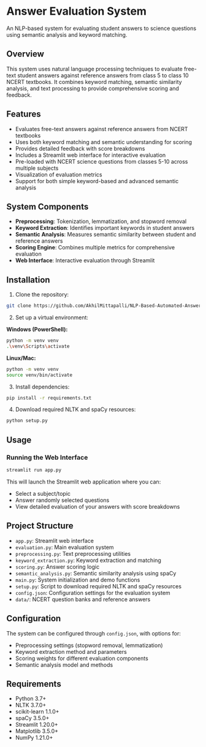 # Answer Evaluation System

An NLP-based system for evaluating student answers to science questions using semantic analysis and keyword matching.

## Overview

This system uses natural language processing techniques to evaluate free-text student answers against reference answers from class 5 to class 10 NCERT textbooks. It combines keyword matching, semantic similarity analysis, and text processing to provide comprehensive scoring and feedback.

## Features

- Evaluates free-text answers against reference answers from NCERT textbooks
- Uses both keyword matching and semantic understanding for scoring
- Provides detailed feedback with score breakdowns
- Includes a Streamlit web interface for interactive evaluation
- Pre-loaded with NCERT science questions from classes 5-10 across multiple subjects
- Visualization of evaluation metrics
- Support for both simple keyword-based and advanced semantic analysis

## System Components

- **Preprocessing**: Tokenization, lemmatization, and stopword removal
- **Keyword Extraction**: Identifies important keywords in student answers
- **Semantic Analysis**: Measures semantic similarity between student and reference answers
- **Scoring Engine**: Combines multiple metrics for comprehensive evaluation
- **Web Interface**: Interactive evaluation through Streamlit

## Installation

1. Clone the repository:
```bash
git clone https://github.com/AkhilMittapalli/NLP-Based-Automated-Answering-System.git
```

2. Set up a virtual environment:

**Windows (PowerShell):**
```bash
python -m venv venv
.\venv\Scripts\activate
```

**Linux/Mac:**
```bash
python -m venv venv
source venv/bin/activate
```

3. Install dependencies:
```bash
pip install -r requirements.txt
```

4. Download required NLTK and spaCy resources:
```bash
python setup.py
```

## Usage

### Running the Web Interface

```bash
streamlit run app.py
```

This will launch the Streamlit web application where you can:
- Select a subject/topic
- Answer randomly selected questions
- View detailed evaluation of your answers with score breakdowns

## Project Structure

- `app.py`: Streamlit web interface
- `evaluation.py`: Main evaluation system
- `preprocessing.py`: Text preprocessing utilities
- `keyword_extraction.py`: Keyword extraction and matching
- `scoring.py`: Answer scoring logic
- `semantic_analysis.py`: Semantic similarity analysis using spaCy
- `main.py`: System initialization and demo functions
- `setup.py`: Script to download required NLTK and spaCy resources
- `config.json`: Configuration settings for the evaluation system
- `data/`: NCERT question banks and reference answers

## Configuration

The system can be configured through `config.json`, with options for:
- Preprocessing settings (stopword removal, lemmatization)
- Keyword extraction method and parameters
- Scoring weights for different evaluation components
- Semantic analysis model and methods

## Requirements

- Python 3.7+
- NLTK 3.7.0+
- scikit-learn 1.1.0+
- spaCy 3.5.0+
- Streamlit 1.20.0+
- Matplotlib 3.5.0+
- NumPy 1.21.0+
